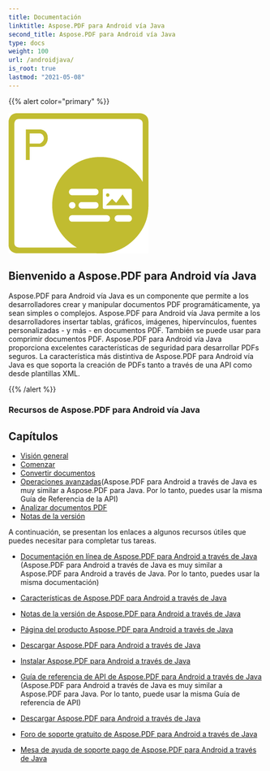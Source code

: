 ```yaml
---
title: Documentación
linktitle: Aspose.PDF para Android vía Java
second_title: Aspose.PDF para Android vía Java
type: docs
weight: 100
url: /androidjava/
is_root: true
lastmod: "2021-05-08"
---
```


{{% alert color="primary" %}}

![Aspose.PDF para Android vía Java Logo](aspose_pdf-for-android.png)

<h2>Bienvenido a Aspose.PDF para Android vía Java </h2>

Aspose.PDF para Android vía Java es un componente que permite a los desarrolladores crear y manipular documentos PDF programáticamente, ya sean simples o complejos. Aspose.PDF para Android vía Java permite a los desarrolladores insertar tablas, gráficos, imágenes, hipervínculos, fuentes personalizadas - y más - en documentos PDF. También se puede usar para comprimir documentos PDF. Aspose.PDF para Android vía Java proporciona excelentes características de seguridad para desarrollar PDFs seguros. La característica más distintiva de Aspose.PDF para Android vía Java es que soporta la creación de PDFs tanto a través de una API como desde plantillas XML.

{{% /alert %}}

<h3>Recursos de Aspose.PDF para Android vía Java</h3>

<h2>Capítulos </h2>

- [Visión general](/pdf/androidjava/overview/)
- [Comenzar](/pdf/androidjava/get-started/)
- [Convertir documentos](/pdf/androidjava/converting/)
- [Operaciones avanzadas](/pdf/java/advanced-operations/)(Aspose.PDF para Android a través de Java es muy similar a Aspose.PDF para Java. Por lo tanto, puedes usar la misma Guía de Referencia de la API)
- [Analizar documentos PDF](/pdf/androidjava/parsing/)
- [Notas de la versión](https://releases.aspose.com/pdf/androidjava/release-notes/)

A continuación, se presentan los enlaces a algunos recursos útiles que puedes necesitar para completar tus tareas.

- [Documentación en línea de Aspose.PDF para Android a través de Java](/pdf/androidjava/) (Aspose.PDF para Android a través de Java es muy similar a Aspose.PDF para Android a través de Java. Por lo tanto, puedes usar la misma documentación)
- [Características de Aspose.PDF para Android a través de Java](/pdf/androidjava/key-features/)
- [Notas de la versión de Aspose.PDF para Android a través de Java](https://releases.aspose.com/pdf/androidjava/release-notes/)
- [Página del producto Aspose.PDF para Android a través de Java](https://products.aspose.com/pdf/android-java)

- [Descargar Aspose.PDF para Android a través de Java](https://repository.aspose.com/webapp/#/artifacts/browse/tree/General/repo/com/aspose/aspose-pdf-android-via-java)
- [Instalar Aspose.PDF para Android a través de Java](/pdf/androidjava/installation/)
- [Guía de referencia de API de Aspose.PDF para Android a través de Java](https://reference.aspose.com/java/pdf) (Aspose.PDF para Android a través de Java es muy similar a Aspose.PDF para Java. Por lo tanto, puede usar la misma Guía de referencia de API)
- [Descargar Aspose.PDF para Android a través de Java](https://releases.aspose.com/pdf/androidjava/)
- [Foro de soporte gratuito de Aspose.PDF para Android a través de Java](https://forum.aspose.com/c/pdf)
- [Mesa de ayuda de soporte pago de Aspose.PDF para Android a través de Java](https://helpdesk.aspose.com/)